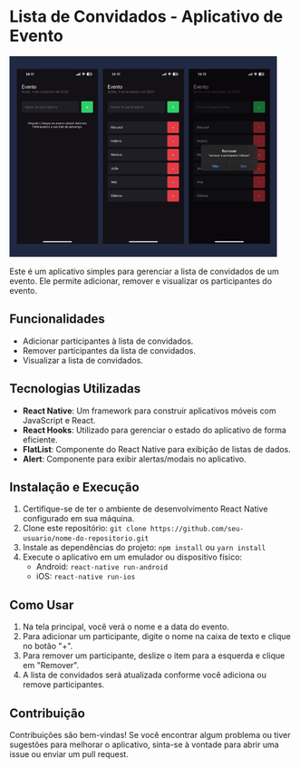 # Lista de Convidados - Aplicativo de Evento

![Imagem do Aplicativo](./src/screens/Home/screens.png) 

Este é um aplicativo simples para gerenciar a lista de convidados de um evento. Ele permite adicionar, remover e visualizar os participantes do evento.

## Funcionalidades

- Adicionar participantes à lista de convidados.
- Remover participantes da lista de convidados.
- Visualizar a lista de convidados.

## Tecnologias Utilizadas

- **React Native**: Um framework para construir aplicativos móveis com JavaScript e React.
- **React Hooks**: Utilizado para gerenciar o estado do aplicativo de forma eficiente.
- **FlatList**: Componente do React Native para exibição de listas de dados.
- **Alert**: Componente para exibir alertas/modais no aplicativo.

## Instalação e Execução

1. Certifique-se de ter o ambiente de desenvolvimento React Native configurado em sua máquina.
2. Clone este repositório: `git clone https://github.com/seu-usuario/nome-do-repositorio.git`
3. Instale as dependências do projeto: `npm install` ou `yarn install`
4. Execute o aplicativo em um emulador ou dispositivo físico:
   - Android: `react-native run-android`
   - iOS: `react-native run-ios`

## Como Usar

1. Na tela principal, você verá o nome e a data do evento.
2. Para adicionar um participante, digite o nome na caixa de texto e clique no botão "+".
3. Para remover um participante, deslize o item para a esquerda e clique em "Remover".
4. A lista de convidados será atualizada conforme você adiciona ou remove participantes.

## Contribuição

Contribuições são bem-vindas! Se você encontrar algum problema ou tiver sugestões para melhorar o aplicativo, sinta-se à vontade para abrir uma issue ou enviar um pull request.
